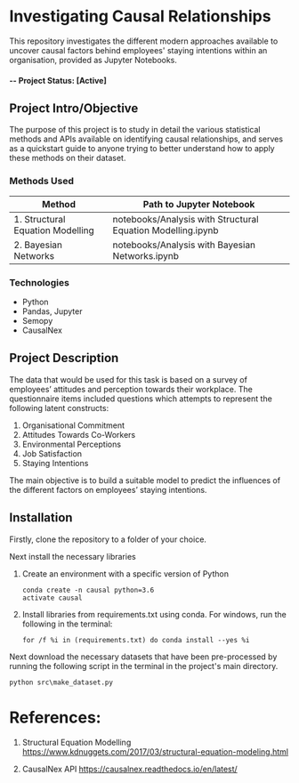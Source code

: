 # Investigating Causal Relationships
This repository investigates the different modern approaches available to uncover causal factors behind employees' staying intentions within an organisation, provided as Jupyter Notebooks.

#### -- Project Status: [Active]

## Project Intro/Objective
The purpose of this project is to study in detail the various statistical methods and APIs available on identifying causal relationships, and serves as a quickstart guide to anyone trying to better understand how to apply these methods on their dataset.

### Methods Used
|Method     |  Path to Jupyter Notebook   | 
|----------------|-----------------------------|
|1. Structural Equation Modelling| notebooks/Analysis with Structural Equation Modelling.ipynb|
|2. Bayesian Networks| notebooks/Analysis with Bayesian Networks.ipynb  |


### Technologies
* Python
* Pandas, Jupyter
* Semopy
* CausalNex

## Project Description
The data that would be used for this task is based on a survey of employees’ attitudes and perception towards their workplace. The questionnaire items included questions which attempts to represent the following latent constructs: 
1) Organisational Commitment
2) Attitudes Towards Co-Workers
3) Environmental Perceptions
4) Job Satisfaction
5) Staying Intentions

The main objective is to build a suitable model to predict the influences of the different factors on employees’ staying intentions.

## Installation
Firstly, clone the repository to a folder of your choice. 

Next install the necessary libraries

1. Create an environment with a specific version of Python
	```
   conda create -n causal python=3.6
   activate causal
   ```

2. Install libraries from requirements.txt using conda. For windows, run the following in the terminal:
	```
   for /f %i in (requirements.txt) do conda install --yes %i
   ```

Next download the necessary datasets that have been pre-processed by running the following script in the terminal
in the project's main directory.

```
python src\make_dataset.py
```

# References:
1) Structural Equation Modelling
https://www.kdnuggets.com/2017/03/structural-equation-modeling.html

2) CausalNex API 
https://causalnex.readthedocs.io/en/latest/
